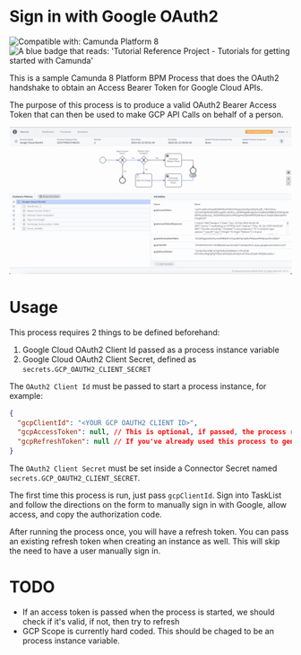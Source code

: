 # Sign in with Google OAuth2

![Compatible with: Camunda Platform 8](https://img.shields.io/badge/Compatible%20with-Camunda%20Platform%208-0072Ce)
<img src="https://img.shields.io/badge/Tutorial%20Reference%20Project-Tutorials%20for%20getting%20started%20with%20Camunda-%2338A3E1" alt="A blue badge that reads: 'Tutorial Reference Project - Tutorials for getting started with Camunda'">

This is a sample Camunda 8 Platform BPM Process that does the OAuth2 handshake to obtain an Access Bearer Token for Google Cloud APIs.

The purpose of this process is to produce a valid OAuth2 Bearer Access Token that can then be used to make GCP API Calls on behalf of a person.  

![](screenshot.png)

# Usage

This process requires 2 things to be defined beforehand: 

1. Google Cloud OAuth2 Client Id passed as a process instance variable
2. Google Cloud OAuth2 Client Secret, defined as `secrets.GCP_OAUTH2_CLIENT_SECRET`

The `OAuth2 Client Id` must be passed to start a process instance, for example: 

```json
{
  "gcpClientId": "<YOUR GCP OAUTH2 CLIENT ID>",
  "gcpAccessToken": null, // This is optional, if passed, the process returns immediately
  "gcpRefreshToken": null // If you've already used this process to generate a refresh token, pass it here
}
```

The `OAuth2 Client Secret` must be set inside a Connector Secret named `secrets.GCP_OAUTH2_CLIENT_SECRET`.

The first time this process is run, just pass `gcpClientId`. Sign into TaskList and follow the directions on the form to manually sign in with Google, allow access, and copy the authorization code. 

After running the process once, you will have a refresh token. You can pass an existing refresh token when creating an instance as well. This will skip the need to have a user manually sign in. 

# TODO

- If an access token is passed when the process is started, we should check if it's valid, if not, then try to refresh
- GCP Scope is currently hard coded. This should be chaged to be an process instance variable. 







